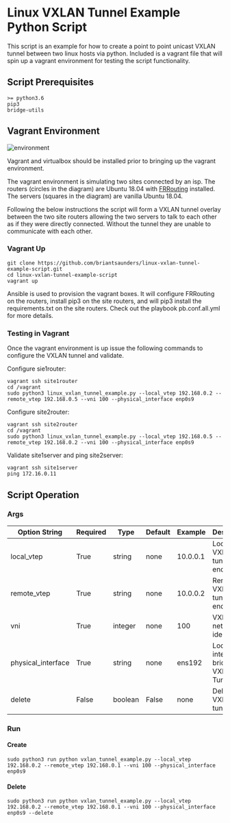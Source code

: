 # Linux VXLAN Tunnel Example Python Script

This script is an example for how to create a point to point unicast VXLAN tunnel between two linux hosts via python.  Included is a vagrant file that will spin up a vagrant environment for testing the script functionality.

## Script Prerequisites

```
>= python3.6
pip3
bridge-utils
```

## Vagrant Environment

![environment](https://github.com/briantsaunders/linux-vxlan-tunnel-example-script/blob/master/docs/environment.PNG?raw=true)

Vagrant and virtualbox should be installed prior to bringing up the vagrant environment.

The vagrant environment is simulating two sites connected by an isp.  The routers (circles in the  diagram) are Ubuntu 18.04 with [FRRouting](https://frrouting.org/) installed.  The servers (squares in the diagram) are vanilla Ubuntu 18.04.

Following the below instructions the script will form a VXLAN tunnel overlay between the two site routers allowing the two servers to talk to each other as if they were directly connected.  Without the tunnel they are unable to communicate with each other.

### Vagrant Up

```
git clone https://github.com/briantsaunders/linux-vxlan-tunnel-example-script.git
cd linux-vxlan-tunnel-example-script
vagrant up
```

Ansible is used to provision the vagrant boxes.  It will configure FRRouting on the routers, install pip3 on the site routers, and will pip3 install the requirements.txt on the site routers.  Check out the playbook pb.conf.all.yml for more details.

### Testing in Vagrant

Once the vagrant environment is up issue the following commands to configure the VXLAN tunnel and validate.

Configure sie1router:
```
vagrant ssh site1router
cd /vagrant
sudo python3 linux_vxlan_tunnel_example.py --local_vtep 192.168.0.2 --remote_vtep 192.168.0.5 --vni 100 --physical_interface enp0s9
```

Configure site2router:
```
vagrant ssh site2router
cd /vagrant
sudo python3 linux_vxlan_tunnel_example.py --local_vtep 192.168.0.5 --remote_vtep 192.168.0.2 --vni 100 --physical_interface enp0s9
```

Validate site1server and ping site2server:
```
vagrant ssh site1server
ping 172.16.0.11
```

## Script Operation

### Args

| Option String | Required | Type    | Default | Example  | Description    |
|---------------|----------|---------|---------|----------|----------------|
| local_vtep    | True     | string  | none    | 10.0.0.1 | Local VXLAN tunnel endpoint  |
| remote_vtep   | True     | string  | none    | 10.0.0.2 | Remove VXLAN tunnel endpoint |
| vni           | True     | integer | none    | 100      | VXLAN network identifier     |
| physical_interface | True | string | none    | ens192   | Local interface to bridge to VXLAN Tunnel |
| delete | False | boolean | False | none | Deletes VXLAN tunnel |

### Run

#### Create

```
sudo python3 run python vxlan_tunnel_example.py --local_vtep 192.168.0.2 --remote_vtep 192.168.0.1 --vni 100 --physical_interface enp0s9
```

#### Delete

```
sudo python3 run python vxlan_tunnel_example.py --local_vtep 192.168.0.2 --remote_vtep 192.168.0.1 --vni 100 --physical_interface enp0s9 --delete
```
